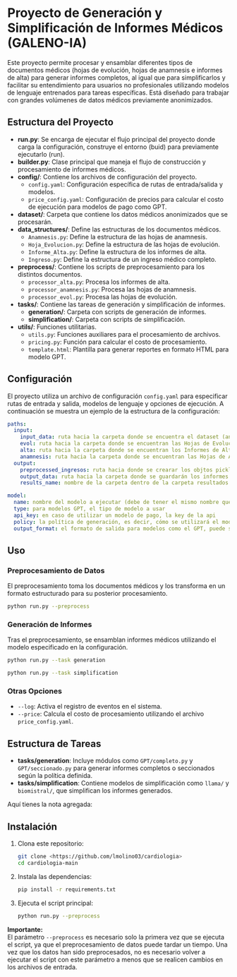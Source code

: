 # Proyecto de Generación y Simplificación de Informes Médicos (GALENO-IA)

Este proyecto permite procesar y ensamblar diferentes tipos de documentos médicos (hojas de evolución, hojas de anamnesis e informes de alta) para generar informes completos, al igual que para simplificarlos y facilitar su entendimiento para usuarios no profesionales utilizando modelos de lenguaje entrenados para tareas específicas. Está diseñado para trabajar con grandes volúmenes de datos médicos previamente anonimizados.

## Estructura del Proyecto

- **run.py**: Se encarga de ejecutar el flujo principal del proyecto donde carga la configuración, construye el entorno (buid) para previamente ejecutarlo (run).
- **builder.py**: Clase principal que maneja el flujo de construcción y procesamiento de informes médicos.
- **config/**: Contiene los archivos de configuración del proyecto.
  - `config.yaml`: Configuración específica de rutas de entrada/salida y modelos.
  - `price_config.yaml`: Configuración de precios para calcular el costo de ejecución para modelos de pago como GPT.
- **dataset/**: Carpeta que contiene los datos médicos anonimizados que se procesarán.
- **data_structures/**: Define las estructuras de los documentos médicos.
  - `Anamnesis.py`: Define la estructura de las hojas de anamnesis.
  - `Hoja_Evolucion.py`: Define la estructura de las hojas de evolución.
  - `Informe_Alta.py`: Define la estructura de los informes de alta.
  - `Ingreso.py`: Define la estructura de un ingreso médico completo.
- **preprocess/**: Contiene los scripts de preprocesamiento para los distintos documentos.
  - `processor_alta.py`: Procesa los informes de alta.
  - `processor_anamnesis.py`: Procesa las hojas de anamnesis.
  - `processor_evol.py`: Procesa las hojas de evolución.
- **tasks/**: Contiene las tareas de generación y simplificación de informes.
  - **generation/**: Carpeta con scripts de generación de informes.
  - **simplification/**: Carpeta con scripts de simplificación.
- **utils/**: Funciones utilitarias.
  - `utils.py`: Funciones auxiliares para el procesamiento de archivos.
  - `pricing.py`: Función para calcular el costo de procesamiento.
  - `template.html`: Plantilla para generar reportes en formato HTML para modelo GPT.

## Configuración

El proyecto utiliza un archivo de configuración `config.yaml` para especificar rutas de entrada y salida, modelos de lenguaje y opciones de ejecución. A continuación se muestra un ejemplo de la estructura de la configuración:

```yaml
paths:
  input:
    input_data: ruta hacia la carpeta donde se encuentra el dataset (anamnesis, alta y evolución)
    evol: ruta hacia la carpeta donde se encuentran las Hojas de Evolución
    alta: ruta hacia la carpeta donde se encuentran los Informes de Alta
    anamnesis: ruta hacia la carpeta donde se encuentran las Hojas de Anamnesis
  output:
    preprocessed_ingresos: ruta hacia donde se crearar los objtos pickle de los informes una vez preprocesados
    output_data: ruta hacia la carpeta donde se guardarán los informes generados
    results_name: nombre de la carpeta dentro de la carpeta resultados

model:
  name: nombre del modelo a ejecutar (debe de tener el mismo nombre que la carpeta donde se encuentren los scripts dentro del directorio tasks)
  type: para modelos GPT, el tipo de modelo a usar
  api_key: en caso de utilizar un modelo de pago, la key de la api
  policy: la política de generación, es decir, cómo se utilizará el modelo, si se le pasará el informe al completo o se hará por partes
  output_format: el formato de salida para modelos como el GPT, puede ser text o JSON  
```

## Uso

### Preprocesamiento de Datos

El preprocesamiento toma los documentos médicos y los transforma en un formato estructurado para su posterior procesamiento.

```bash
python run.py --preprocess
```

### Generación de Informes

Tras el preprocesamiento, se ensamblan informes médicos utilizando el modelo especificado en la configuración.

```bash
python run.py --task generation
```

```bash
python run.py --task simplification
```

### Otras Opciones

- `--log`: Activa el registro de eventos en el sistema.
- `--price`: Calcula el costo de procesamiento utilizando el archivo `price_config.yaml`.

## Estructura de Tareas

- **tasks/generation**: Incluye módulos como `GPT/completo.py` y `GPT/seccionado.py` para generar informes completos o seccionados según la política definida.
- **tasks/simplification**: Contiene modelos de simplificación como `llama/` y `biomistral/`, que simplifican los informes generados.

Aquí tienes la nota agregada:

## Instalación

1. Clona este repositorio:
   ```bash
   git clone <https://github.com/lmolino03/cardiologia>
   cd cardiologia-main
   ```

2. Instala las dependencias:
   ```bash
   pip install -r requirements.txt
   ```

3. Ejecuta el script principal:
   ```bash
   python run.py --preprocess
   ```

**Importante:**  
El parámetro `--preprocess` es necesario solo la primera vez que se ejecuta el script, ya que el preprocesamiento de datos puede tardar un tiempo. Una vez que los datos han sido preprocesados, no es necesario volver a ejecutar el script con este parámetro a menos que se realicen cambios en los archivos de entrada.


